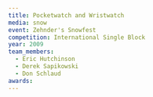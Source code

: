 ```yaml
---
title: Pocketwatch and Wristwatch
media: snow
event: Zehnder's Snowfest
competition: International Single Block
year: 2009
team_members:
  - Eric Hutchinson
  - Derek Sapikowski
  - Don Schlaud
awards: 
---
```

